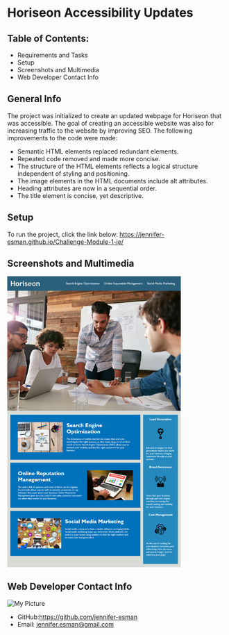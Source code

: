 # Horiseon Accessibility Updates

## Table of Contents:
* Requirements and Tasks
* Setup
* Screenshots and Multimedia
* Web Developer Contact Info

## General Info
The project was initialized to create an updated webpage for Horiseon that was accessible. The goal of creating an accessible website was also for increasing traffic to the website by improving SEO. The following improvements to the code were made:
* Semantic HTML elements replaced redundant elements.
* Repeated code removed and made more concise.
* The structure of the HTML elements reflects a logical structure independent of styling and positioning.
* The image elements in the HTML documents include alt attributes.
* Heading attributes are now in a sequential order.
* The title element is concise, yet descriptive.

## Setup
To run the project, click the link below:
https://jennifer-esman.github.io/Challenge-Module-1-je/

## Screenshots and Multimedia
<img width="400" alt="Screen Shot of Finished Site" src="./images/01-html-css-git-homework-demo.png">

## Web Developer Contact Info
<img width="150" alt="My Picture" src="https://avatars.githubusercontent.com/u/101906587?s=400&u=9d4b532e78136a3746fc5cc6796b69fd51c21ea4&v=4">

* GitHub:https://github.com/jennifer-esman
* Email: jennifer.esman@gmail.com